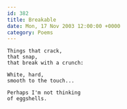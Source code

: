 ```yaml
---
id: 382
title: Breakable
date: Mon, 17 Nov 2003 12:00:00 +0000
category: Poems
---
```


    Things that crack,  
    that snap,  
    that break with a crunch:

    White, hard,  
    smooth to the touch...

    Perhaps I'm not thinking  
    of eggshells.


